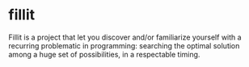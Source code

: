 # fillit
Fillit is a project that let you discover and/or familiarize yourself with a recurring problematic in programming: searching the optimal solution among a huge set of possibilities, in a respectable timing.
